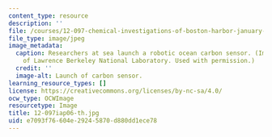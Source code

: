 ```yaml
---
content_type: resource
description: ''
file: /courses/12-097-chemical-investigations-of-boston-harbor-january-iap-2006/e7093f76604e29245870d880dd1ece78_12-097iap06-th.jpg
file_type: image/jpeg
image_metadata:
  caption: Researchers at sea launch a robotic ocean carbon sensor. (Image courtesy
    of Lawrence Berkeley National Laboratory. Used with permission.)
  credit: ''
  image-alt: Launch of carbon sensor.
learning_resource_types: []
license: https://creativecommons.org/licenses/by-nc-sa/4.0/
ocw_type: OCWImage
resourcetype: Image
title: 12-097iap06-th.jpg
uid: e7093f76-604e-2924-5870-d880dd1ece78
---
```

